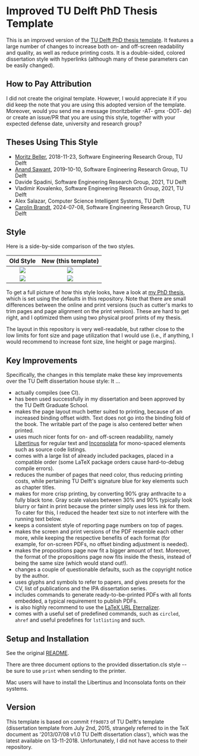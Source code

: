 # Improved TU Delft PhD Thesis Template

This is an improved version of the [TU Delft PhD thesis
template](https://www.tudelft.nl/en/tu-delft-corporate-design/downloads/). It
features a large number of changes to increase both on- and off-screen
readability and quality, as well as reduce printing costs. It is a
double-sided, colored dissertation style with hyperlinks (although many of
these parameters can be easily changed).

## How to Pay Attribution

I did not create the original template. However, I would appreciate it
if you did keep the note that you are using this adopted version of
the template. Moreover, would you send me a message (moritzbeller -AT-
gmx -DOT- de) or create an issue/PR that you are using this style,
together with your expected defense date, university and research
group?

## Theses Using This Style
* [Moritz Beller](https://repository.tudelft.nl/islandora/object/uuid:b2946104-2092-42bb-a1ee-3b085d110466/datastream/OBJ/download), 2018-11-23, Software Engineering Research Group, TU Delft
* [Anand Sawant](https://doi.org/10.4233/uuid:3d7bc400-2447-4a88-8768-3025d7b54b7f), 2019-10-10, Software Engineering Research Group, TU Delft
* Davide Spadini, Software Engineering Research Group, 2021, TU Delft
* Vladimir Kovalenko, Software Engineering Research Group, 2021, TU Delft
* Alex Salazar, Computer Science Intelligent Systems, TU Delft 
* [Carolin Brandt](https://doi.org/10.4233/uuid:aedfd7b6-f9ae-4b76-9122-29e43995d36f), 2024-07-08, Software Engineering Research Group, TU Delft

## Style

Here is a side-by-side comparison of the two styles.

| Old Style       |  New (this template) |
:----------------:|:---------------------:
![](readme-pics/prev_chapter.png) | ![](readme-pics/new_chapter.png)
![](readme-pics/prev_page.png) | ![](readme-pics/new_page.png)


To get a full picture of how this style looks, have a look at [my PhD
thesis](https://repository.tudelft.nl/islandora/object/uuid:b2946104-2092-42bb-a1ee-3b085d110466?collection=research),
which is set using the defaults in this repository. Note that there
are small differences between the online and print versions (such as
cutter's marks to trim pages and page alignment on the print
version). These are hard to get right, and I optimized them using two
physical proof prints of my thesis.

The layout in this repository is very well-readable, but rather close
to the low limits for font size and page utilization that I would use
(i.e., if anything, I would recommend to increase font size, line
height or page margins).

## Key Improvements

Specifically, the changes in this template make these key improvements
over the TU Delft dissertation house style: It ...

- actually compiles (see CI).
- has been used successfully in my dissertation and been approved by the TU Delft Graduate School.
- makes the page layout much better suited to printing, because of an increased binding offset width. Text does not go into the binding fold of the book. The writable part of the page is also centered better when printed.
- uses much nicer fonts for on- and off-screen readability, namely [Libertinus](https://github.com/libertinus-fonts/libertinus) for regular text and [Inconsolata](https://fonts.google.com/specimen/Inconsolata) for mono-spaced elements such as source code listings.
- comes with a large list of already included packages, placed in a compatible order (some LaTeX package orders cause hard-to-debug compile errors).
- reduces the number of pages that need color, thus reducing printing costs, while pertaining TU Delft's signature blue for key elements such as chapter titles.
- makes for more crisp printing, by converting 90% gray anthracite to a fully black tone. Gray scale values between 30% and 90% typically look blurry or faint in print because the printer simply uses less ink for them. To cater for this, I reduced the header text size to not interfere with the running text below.
- keeps a consistent style of reporting page numbers on top of pages.
- makes the screen and print versions of the PDF resemble each other more, while keeping the respective benefits of each format (for example, for on-screen PDFs, no offset binding adjustment is needed).
- makes the propositions page now fit a bigger amount of text. Moreover, the format of the propositions page now fits inside the thesis, instead of being the same size (which would stand out!).
- changes a couple of questionable defaults, such as the copyright notice by the author.
- uses glyphs and symbols to refer to papers, and gives presets for the CV, list of publications and the IPA dissertation series.
- includes commands to generate ready-to-be-printed PDFs with all fonts embedded, a typical requirement to publish PDFs.
- is also highly recommend to use the [LaTeX URL Eternalizer](https://github.com/Inventitech/url-eternalizer).
- comes with a useful set of predefined commands, such as `circled`, `ahref` and useful predefines for `lstlisting` and such. 

## Setup and Installation

See the original [README](README.txt).

There are three document options to the provided dissertation.cls style -- be sure to use `print` when sending to the printer.

Mac users will have to install the Libertinus and Inconsolata fonts on their systems.

## Version

This template is based on commit `ff9d073` of TU Delft's template
(dissertation template from July 2nd, 2015, strangely referred to in
the TeX document as '2013/07/08 v1.0 TU Delft dissertation class'),
which was the latest available on 13-11-2018. Unfortunately, I did not
have access to their repository.
